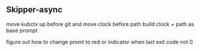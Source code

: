 ## Skipper-async

move kubctx up before git
and move clock before path
build clock + path as base prompt

figure out how to change promt to red or indicator when last exit code not 0
